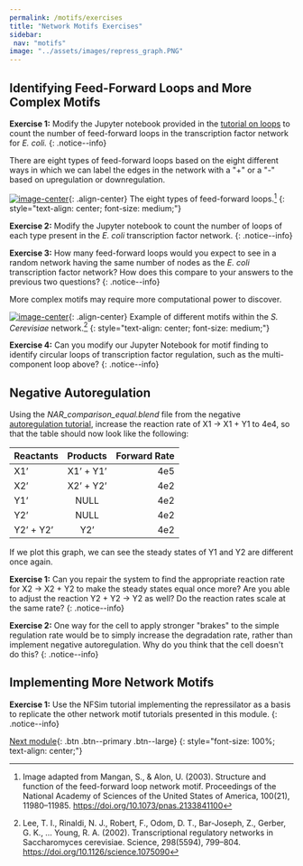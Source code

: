 ```yaml
---
permalink: /motifs/exercises
title: "Network Motifs Exercises"
sidebar:
 nav: "motifs"
image: "../assets/images/repress_graph.PNG"
---
```


## Identifying Feed-Forward Loops and More Complex Motifs

**Exercise 1:** Modify the Jupyter notebook provided in the [tutorial on loops](tutorial_loops) to count the number of feed-forward loops in the transcription factor network for *E. coli.*
{: .notice--info}

There are eight types of feed-forward loops based on the eight different ways in which we can label the edges in the network with a "+" or a "-" based on upregulation or downregulation.

[![image-center](../assets/images/ffl_types.png)](){: .align-center}
The eight types of feed-forward loops.[^ffl]
{: style="text-align: center; font-size: medium;"}

**Exercise 2:** Modify the Jupyter notebook to count the number of loops of each type present in the *E. coli* transcription factor network.
{: .notice--info}

**Exercise 3:** How many feed-forward loops would you expect to see in a random network having the same number of nodes as the *E. coli* transcription factor network? How does this compare to your answers to the previous two questions?
{: .notice--info}

More complex motifs may require more computational power to discover.

[![image-center](../assets/images/s_cerevisiae_tf_network.jpg)](){: .align-center}
Example of different motifs within the *S. Cerevisiae* network.[^scNetwork]
{: style="text-align: center; font-size: medium;"}

**Exercise 4:** Can you modify our Jupyter Notebook for motif finding to identify circular loops of transcription factor regulation, such as the multi-component loop above?
{: .notice--info}

## Negative Autoregulation

Using the *NAR_comparison_equal.blend* file from the negative [autoregulation tutorial](tutorial_nar_mathematically_controlled), increase the reaction rate of X1 -> X1 + Y1 to 4e4, so that the table should now look like the following:

| Reactants |Products|Forward Rate|
|:--------|:-------:|--------:|
| X1’  | X1’ + Y1’ | 4e5 |
| X2’  | X2’ + Y2’ | 4e2 |
| Y1’  | NULL | 4e2 |
| Y2’  | NULL | 4e2 |
|Y2’ + Y2’|Y2’|4e2|

If we plot this graph, we can see the steady states of Y1 and Y2 are different once again.

**Exercise 1:** Can you repair the system to find the appropriate reaction rate for X2 -> X2 + Y2 to make the steady states equal once more? Are you able to adjust the reaction Y2 + Y2 -> Y2 as well? Do the reaction rates scale at the same rate?
{: .notice--info}

**Exercise 2:** One way for the cell to apply stronger "brakes" to the simple regulation rate would be to simply increase the degradation rate, rather than implement negative autoregulation. Why do you think that the cell doesn't do this?
{: .notice--info}

## Implementing More Network Motifs
**Exercise 1:** Use the NFSim tutorial implementing the repressilator as a basis to replicate the other network motif tutorials presented in this module.
{: .notice--info}

[Next module](../chemotaxis/home){: .btn .btn--primary .btn--large}
{: style="font-size: 100%; text-align: center;"}

<!--
* The following section is really good but I have no idea where it goes.

## Engineering a repressilator

In *A Synthetic Oscillatory Network of Transcriptional Regulators* by Elowitz and Leibler[^oscillator], the repressilator model we have simulated in CellBlender was successfully tested in a real E. coli cell (an *in vivo* experiment). Instead of the X, Y, Z molecules we used in our simulation, the authors inserted the genes *TetR*, *LacI*, and *cI*. These genes were set up in the same arrangement as our simulation, however there were key differences in the scale of the model. Our simulation was carried out in a single space with approximately 300 molecules per species. The reactions were carried out on the order of around 600 reactions per time step for 120,000 steps.

[![image-center](../assets/images/repressilator_ecoli.png)](){: .align-center}
The repressilator model used in Elowitz and Leibler's *E. coli* system.
{: style="text-align: center;"}

In contrast, Elowitz and Leibler described a model with a variety of different reaction rates, such as a 0.0005 promoter strength, 20 proteins created per transcript, and a protein half-life of 10 minutes. Interestingly, this scale led to oscillations occurring with a periodicity that spanned different generations of E. coli! Nevertheless, the real E. coli repressilator systems showed clear patterns of oscillations with robustness to interruptions and disturbances. How would our simulations hold up to interruptions, and why is this kind of behavior needed in oscillators?  

[![image-center](../assets/images/nf_sim_interrupted_break.png)](){: .align-center}

[![image-center](../assets/images/nf_sim_interrupted_long.png)](){: .align-center}

[![image-center](../assets/images/nf_sim_interrupted_spike.png)](){: .align-center}
-->

[^ffl]: Image adapted from Mangan, S., & Alon, U. (2003). Structure and function of the feed-forward loop network motif. Proceedings of the National Academy of Sciences of the United States of America, 100(21), 11980–11985. https://doi.org/10.1073/pnas.2133841100

[^oscillator]: Elowitz, M. B. & Leibler, S. A Synthetic Oscillatory Network of Transcriptional Regulators. Nature 403, 335-338 (2000).

[^scNetwork]: Lee, T. I., Rinaldi, N. J., Robert, F., Odom, D. T., Bar-Joseph, Z., Gerber, G. K., … Young, R. A. (2002). Transcriptional regulatory networks in Saccharomyces cerevisiae. Science, 298(5594), 799–804. https://doi.org/10.1126/science.1075090
